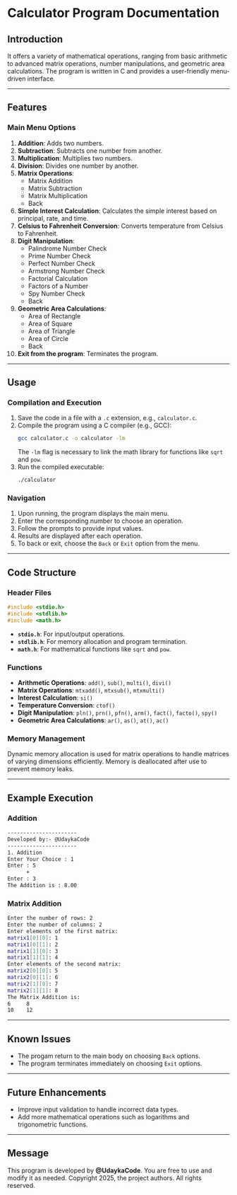 # Calculator Program Documentation

## Introduction
It offers a variety of mathematical operations, ranging from basic arithmetic to advanced matrix operations, number manipulations, and geometric area calculations. The program is written in C and provides a user-friendly menu-driven interface.

---

## Features

### Main Menu Options
1. **Addition**: Adds two numbers.
2. **Subtraction**: Subtracts one number from another.
3. **Multiplication**: Multiplies two numbers.
4. **Division**: Divides one number by another.
5. **Matrix Operations**:
   - Matrix Addition
   - Matrix Subtraction
   - Matrix Multiplication
   - Back
6. **Simple Interest Calculation**: Calculates the simple interest based on principal, rate, and time.
7. **Celsius to Fahrenheit Conversion**: Converts temperature from Celsius to Fahrenheit.
8. **Digit Manipulation**:
   - Palindrome Number Check
   - Prime Number Check
   - Perfect Number Check
   - Armstrong Number Check
   - Factorial Calculation
   - Factors of a Number
   - Spy Number Check
   - Back
9. **Geometric Area Calculations**:
   - Area of Rectangle
   - Area of Square
   - Area of Triangle
   - Area of Circle
   - Back
10. **Exit from the program**: Terminates the program.

---

## Usage

### Compilation and Execution
1. Save the code in a file with a `.c` extension, e.g., `calculator.c`.
2. Compile the program using a C compiler (e.g., GCC):
   ```bash
   gcc calculator.c -o calculator -lm
   ```
   The `-lm` flag is necessary to link the math library for functions like `sqrt` and `pow`.
3. Run the compiled executable:
   ```bash
   ./calculator
   ```

### Navigation
1. Upon running, the program displays the main menu.
2. Enter the corresponding number to choose an operation.
3. Follow the prompts to provide input values.
4. Results are displayed after each operation.
5. To back or exit, choose the `Back` or `Exit` option from the menu.

---

## Code Structure

### Header Files
```c
#include <stdio.h>
#include <stdlib.h>
#include <math.h>
```
- **`stdio.h`**: For input/output operations.
- **`stdlib.h`**: For memory allocation and program termination.
- **`math.h`**: For mathematical functions like `sqrt` and `pow`.

### Functions
- **Arithmetic Operations**: `add()`, `sub()`, `multi()`, `divi()`
- **Matrix Operations**: `mtxadd()`, `mtxsub()`, `mtxmulti()`
- **Interest Calculation**: `si()`
- **Temperature Conversion**: `ctof()`
- **Digit Manipulation**: `pln()`, `prn()`, `pfn()`, `arm()`, `fact()`, `facto()`, `spy()`
- **Geometric Area Calculations**: `ar()`, `as()`, `at()`, `ac()`

### Memory Management
Dynamic memory allocation is used for matrix operations to handle matrices of varying dimensions efficiently. Memory is deallocated after use to prevent memory leaks.

---

## Example Execution

### Addition
```bash
----------------------
Developed by:- @UdaykaCode
----------------------
1. Addition
Enter Your Choice : 1
Enter : 5
      +     
Enter : 3
The Addition is : 8.00
```

### Matrix Addition
```bash
Enter the number of rows: 2
Enter the number of columns: 2
Enter elements of the first matrix:
matrix1[0][0]: 1
matrix1[0][1]: 2
matrix1[1][0]: 3
matrix1[1][1]: 4
Enter elements of the second matrix:
matrix2[0][0]: 5
matrix2[0][1]: 6
matrix2[1][0]: 7
matrix2[1][1]: 8
The Matrix Addition is:
6     8
10    12
```

---

## Known Issues
- The progam return to the main body on choosing `Back` options.
- The program terminates immediately on choosing `Exit` options.

---

## Future Enhancements
- Improve input validation to handle incorrect data types.
- Add more mathematical operations such as logarithms and trigonometric functions.

---

## Message
This program is developed by **@UdaykaCode**. You are free to use and modify it as needed.
Copyright 2025, the project authors. All rights reserved.

